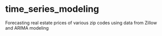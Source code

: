 # time_series_modeling
Forecasting real estate prices of various zip codes using data from Zillow and ARIMA modeling
